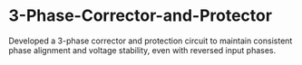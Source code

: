 # 3-Phase-Corrector-and-Protector
Developed a 3-phase corrector and protection circuit to
 maintain consistent phase alignment and voltage
 stability, even with reversed input phases.
